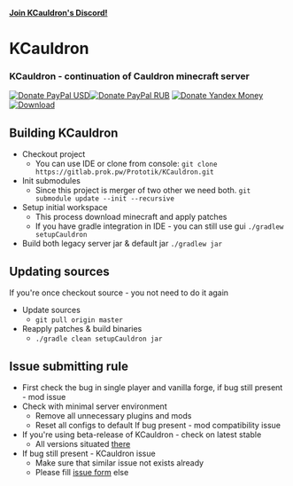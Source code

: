 **[Join KCauldron's Discord!](https://discord.gg/0nuu0DLm3WJq1Z23)**
# KCauldron
### KCauldron - continuation of Cauldron minecraft server
[![Donate PayPal USD][donate_paypal_usd_img]][donate_paypal_usd_url][![Donate PayPal RUB][donate_paypal_rub_img]][donate_paypal_rub_url]
[![Donate Yandex Money][donate_yandex_img]][donate_yandex_url]<a href="https://repo.prok.pw/pw/prok/KCauldron/?C=M&O=D" target="_blank">![Download][download_img]</a>

## Building KCauldron
* Checkout project
  * You can use IDE or clone from console:
  `git clone https://gitlab.prok.pw/Prototik/KCauldron.git`
* Init submodules
  * Since this project is merger of two other we need both.
  `git submodule update --init --recursive`
* Setup initial workspace
  * This process download minecraft and apply patches
  * If you have gradle integration in IDE - you can still use gui
  `./gradlew setupCauldron`
* Build both legacy server jar & default jar
  `./gradlew jar`

## Updating sources
If you're once checkout source - you not need to do it again
* Update sources
  * `git pull origin master`
* Reapply patches & build binaries
  * `./gradle clean setupCauldron jar`


## Issue submitting rule
* First check the bug in single player and vanilla forge, if bug still present - mod issue
* Check with minimal server environment
  * Remove all unnecessary plugins and mods
  * Reset all configs to default
  If bug present - mod compatibility issue
* If you're using beta-release of KCauldron - check on latest stable
  * All versions situated [there](https://repo.prok.pw/pw/prok/KCauldron/?C=M&O=D)
* If bug still present - KCauldron issue
  * Make sure that similar issue not exists already
  * Please fill [issue form](https://gitlab.prok.pw/Prototik/KCauldron/issues/new) else

[donate_paypal_usd_url]: https://www.paypal.com/cgi-bin/webscr?cmd=_donations&business=me%40prok%2epw&lc=US&item_name=ProK&item_number=KCauldron%20USD&currency_code=USD&bn=PP%2dDonationsBF%3adonate_paypal_usd%2epng%3aNonHosted
[donate_paypal_usd_img]: https://prok.pw/donate_paypal_usd.png
[donate_paypal_rub_url]: https://www.paypal.com/cgi-bin/webscr?cmd=_donations&business=me%40prok%2epw&lc=US&item_name=ProK&item_number=KCauldron%20RUB&currency_code=RUB&bn=PP%2dDonationsBF%3adonate_paypal_rub%2epng%3aNonHosted
[donate_paypal_rub_img]: https://prok.pw/donate_paypal_rub.png
[donate_yandex_url]: https://prok.pw/donate/donate_yandex.htm
[donate_yandex_img]: https://prok.pw/donate_yandex.png
[download_img]: https://prok.pw/download.png